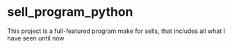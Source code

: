 # sell_program_python
This project is a full-featured program make for sells, that includes all what I have seen until now
